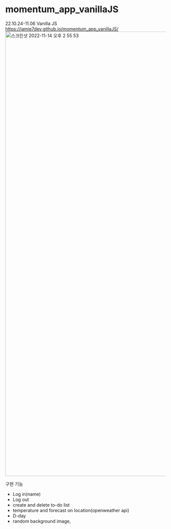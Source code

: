 # momentum_app_vanillaJS
22.10.24-11.06 Vanilla JS
<br>
https://jamie7dev.github.io/momentum_app_vanillaJS/
<img width="1397" alt="스크린샷 2022-11-14 오후 2 55 53" src="https://user-images.githubusercontent.com/104494969/201585997-e6139c0a-468f-469c-b7d7-7ae627def4e2.png">
<br>

구현 기능
- Log in(name)
- Log out
- create and delete to-do list
- temperature and forecast on location(openweather api)
- D-day 
- random background image, 
